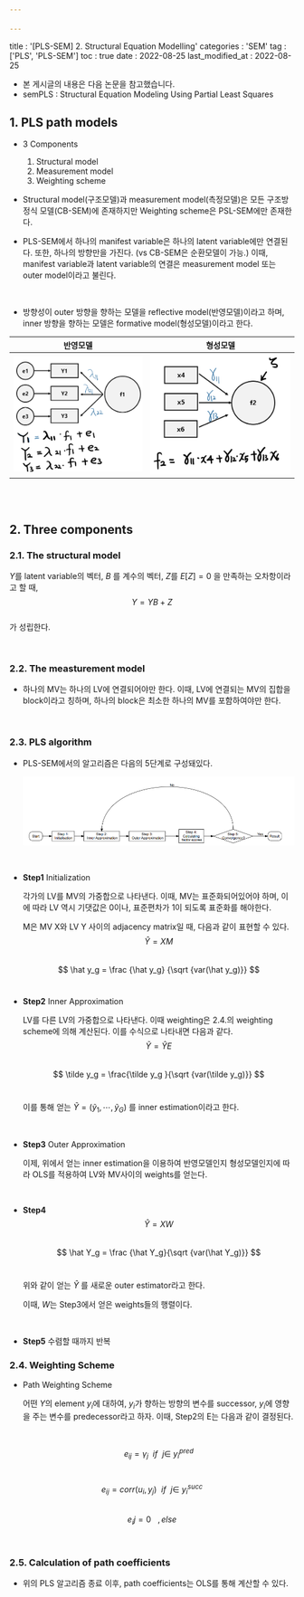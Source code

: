 ```yaml
---

---
```


title : '[PLS-SEM] 2. Structural Equation Modelling'
categories : 'SEM'
tag : ['PLS', 'PLS-SEM']
toc : true
date : 2022-08-25
last_modified_at : 2022-08-25



* 본 게시글의 내용은 다음 논문을 참고했습니다.
* semPLS : Structural Equation Modeling Using Partial Least Squares





## 1.  PLS path models

- 3 Components
  1. Structural model 
  2. Measurement model
  3. Weighting scheme

- Structural model(구조모델)과 measurement model(측정모델)은 모든 구조방정식 모델(CB-SEM)에 존재하지만 Weighting scheme은 PSL-SEM에만 존재한다. 

- PLS-SEM에서 하나의 manifest variable은 하나의 latent variable에만 연결된다. 또한, 하나의 방향만을 가진다. (vs CB-SEM은 순환모델이 가능.) 이때, manifest variable과 latent variable의 연결은 measurement model 또는 outer model이라고 불린다. 

  <br>

  

- 방향성이 outer 방향을 향하는 모델을 reflective model(반영모델)이라고 하며, inner 방향을 향하는 모델은 formative model(형성모델)이라고 한다. 

|                           반영모델                           |                           형성모델                           |
| :----------------------------------------------------------: | :----------------------------------------------------------: |
| ![image-20220825031246721](https://raw.githubusercontent.com/whatsdata/assets/main/img/2022-08/image-20220825031246721.png) | ![image-20220825031252990](https://raw.githubusercontent.com/whatsdata/assets/main/img/2022-08/image-20220825031252990.png) |

<br>

<Br>

## 2. Three components



### 2.1. The structural model

$Y$를 latent variable의 벡터, $B$ 를 계수의 벡터, $Z$를 $E[Z]=0$ 을 만족하는 오차항이라고 할 때, <BR>
$$
Y = YB + Z
$$
<bR>가 성립한다. 

<br>

### 2.2.  The measturement model

- 하나의 MV는 하나의 LV에 연결되어야만 한다. 이때, LV에 연결되는 MV의 집합을 block이라고 칭하며, 하나의 block은 최소한 하나의 MV를 포함하여야만 한다. 

  <Br>



### 2.3. PLS algorithm 

- PLS-SEM에서의 알고리즘은 다음의 5단계로 구성돼있다.

  ![image-20220825040941630](https://raw.githubusercontent.com/whatsdata/assets/main/img/2022-08/image-20220825040941630.png)



<BR>

- **Step1** Initialization

  각가의 LV를 MV의 가중합으로 나타낸다. 이때, MV는 표준화되어있어야 하며, 이에 따라 LV 역시 기댓값은 0이나, 표준편차가 1이 되도록 표준화를 해야한다.  

  M은 MV  X와 LV  Y 사이의 adjacency matrix일 때, 다음과 같이 표현할 수 있다.<br>
  $$
  \hat Y = XM
  $$
  <br>
  $$
  \hat y_g = \frac {\hat y_g} {\sqrt {var(\hat y_g)}}
  $$
  <br>

- **Step2** Inner Approximation 

  LV를 다른 LV의 가중합으로 나타낸다. 이때 weighting은 2.4.의 weighting scheme에 의해 계산된다. 이를 수식으로 나타내면 다음과 같다. <br>
  $$
  \tilde Y = \hat Y E 
  $$
  <BR>
  $$
  \tilde y_g = \frac{\tilde y_g }{\sqrt {var(\tilde y_g)}}
  $$
  ​	<br>

  이를 통해 얻는 $\tilde Y = (\tilde y_1 , \cdots , \tilde y_G)$ 를 inner estimation이라고 한다. 

<br>

- **Step3** Outer Approximation

  이제, 위에서 얻는 inner estimation을 이용하여 반영모델인지 형성모델인지에 따라 OLS를 적용하여 LV와 MV사이의 weights를 얻는다.

<br>

- **Step4** 
  $$
  \hat Y = XW
  $$
  <bR>
  $$
  \hat Y_g = \frac {\hat Y_g}{\sqrt {var(\hat Y_g)}}
  $$
  <br>

  위와 같이 얻는 $\hat Y$ 를 새로운 outer estimator라고 한다.

  이때, $W$는 Step3에서 얻은 weights들의 행렬이다. 

  <br>

- **Step5** 수렴할 때까지 반복







### 2.4. Weighting Scheme

- Path Weighting Scheme

  어떤 $Y$의 element $y_i$에 대하여, $y_i$가 향하는 방향의 변수를 successor, $y_i$에 영향을 주는 변수를 predecessor라고 하자. 이때, Step2의 E는 다음과 같이 결정된다.

  <BR>
  
  
  $$
  e_{ij} = \gamma_j ~~if~~j \in ~y_i^{pred}
  $$
  

​		<br>
$$
e_{ij} = corr(u_i , y_j)  ~~if~~j \in ~y_i^{succ}
$$
​		<Br>
$$
e_ij = 0 ~~~, else
$$


​		<br>

### 2.5. Calculation of path coefficients

- 위의 PLS 알고리즘 종료 이후, path coefficients는 OLS를 통해 계산할 수 있다. 

